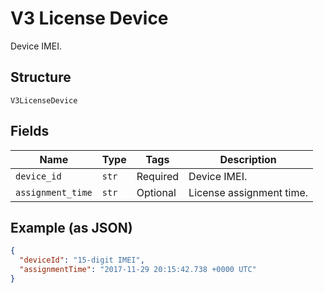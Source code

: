 
# V3 License Device

Device IMEI.

## Structure

`V3LicenseDevice`

## Fields

| Name | Type | Tags | Description |
|  --- | --- | --- | --- |
| `device_id` | `str` | Required | Device IMEI. |
| `assignment_time` | `str` | Optional | License assignment time. |

## Example (as JSON)

```json
{
  "deviceId": "15-digit IMEI",
  "assignmentTime": "2017-11-29 20:15:42.738 +0000 UTC"
}
```

